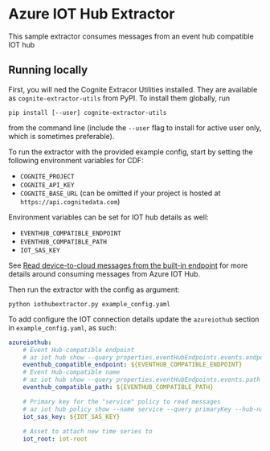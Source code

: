 Azure IOT Hub Extractor
=============

This sample extractor consumes messages from an event hub compatible IOT hub

## Running locally

First, you will ned the Cognite Extracor Utilities installed. They are available
as `cognite-extractor-utils` from PyPI. To install them globally, run

```
pip install [--user] cognite-extractor-utils
```

from the command line (include the `--user` flag to install for active user
only, which is sometimes preferable).

To run the extractor with the provided example config, start by setting the
following environment variables for CDF:

 * `COGNITE_PROJECT`
 * `COGNITE_API_KEY`
 * `COGNITE_BASE_URL` (can be omitted if your project is hosted at
   `https://api.cognitedata.com`)

Environment variables can be set for IOT hub details as well:
 * `EVENTHUB_COMPATIBLE_ENDPOINT`
 * `EVENTHUB_COMPATIBLE_PATH`
 * `IOT_SAS_KEY`

See [Read device-to-cloud messages from the built-in endpoint](https://docs.microsoft.com/en-us/azure/iot-hub/iot-hub-devguide-messages-read-builtin) for more details around consuming messages from Azure IOT Hub.

Then run the extractor with the config as argument:

```
python iothubextractor.py example_config.yaml
```

To add configure the IOT connection details update the `azureiothub` section in
`example_config.yaml`, as such:

``` yaml
azureiothub:
    # Event Hub-compatible endpoint
    # az iot hub show --query properties.eventHubEndpoints.events.endpoint --name {your IoT Hub name}
    eventhub_compatible_endpoint: ${EVENTHUB_COMPATIBLE_ENDPOINT}
    # Event Hub-compatible name
    # az iot hub show --query properties.eventHubEndpoints.events.path --name {your IoT Hub name}
    eventhub_compatible_path: ${EVENTHUB_COMPATIBLE_PATH}

    # Primary key for the "service" policy to read messages
    # az iot hub policy show --name service --query primaryKey --hub-name {your IoT Hub name}
    iot_sas_key: ${IOT_SAS_KEY}
    
    # Asset to attach new time series to
    iot_root: iot-root
```
